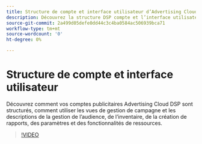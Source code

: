 ```yaml
---
title: Structure de compte et interface utilisateur d’Advertising Cloud DSP
description: Découvrez la structure DSP compte et l’interface utilisateur.
source-git-commit: 2a499d05defe0dd44c3c4ba0584ac506939bca71
workflow-type: tm+mt
source-wordcount: '0'
ht-degree: 0%

---
```


# Structure de compte et interface utilisateur

Découvrez comment vos comptes publicitaires Advertising Cloud DSP sont structurés, comment utiliser les vues de gestion de campagne et les descriptions de la gestion de l’audience, de l’inventaire, de la création de rapports, des paramètres et des fonctionnalités de ressources.

>[!VIDEO](https://video.tv.adobe.com/v/339206)
